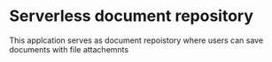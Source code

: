 # Serverless document repository

This applcation serves as document repoistory where users can save documents with file attachemnts
